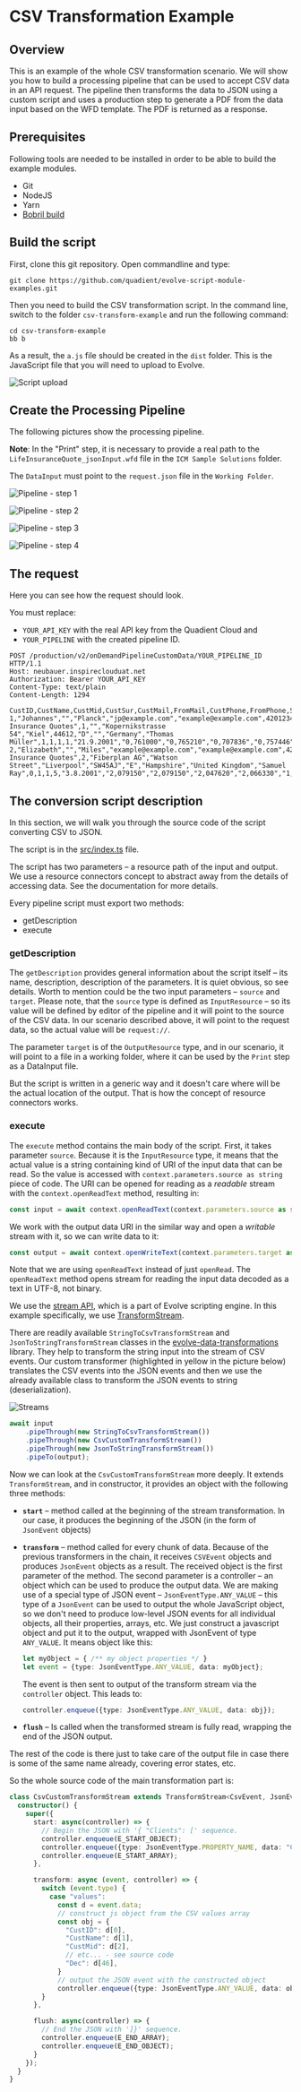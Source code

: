 # CSV Transformation Example

## Overview

This is an example of the whole CSV transformation scenario. We will show you how to build a processing pipeline
that can be used to accept CSV data in an API request. The pipeline then transforms the data to JSON using a custom script
and uses a production step to generate a PDF from the data input based on the WFD template.
The PDF is returned as a response.

## Prerequisites
Following tools are needed to be installed in order to be able to build the example modules.
- Git
- NodeJS
- Yarn
- [Bobril build](https://github.com/bobril/bbcore)

## Build the script

First, clone this git repository. Open commandline and type:
```
git clone https://github.com/quadient/evolve-script-module-examples.git
```

Then you need to build the CSV transformation script. In the command line,
switch to the folder `csv-transform-example` and run the
following command:

```
cd csv-transform-example
bb b
```
As a result, the `a.js` file should be created in the `dist` folder. This is the JavaScript file
that you will need to upload to Evolve.

![Script upload](doc/script-upload.png)

## Create the Processing Pipeline

The following pictures show the processing pipeline.

**Note**: In the "Print" step, it is necessary to provide a real path to
the `LifeInsuranceQuote_jsonInput.wfd` file in the `ICM Sample Solutions` folder.

The `DataInput` must point to the `request.json` file in the `Working Folder`.

![Pipeline - step 1](doc/pipeline-1.png)

![Pipeline - step 2](doc/pipeline-2.png)

![Pipeline - step 3](doc/pipeline-3.png)

![Pipeline - step 4](doc/pipeline-4.png)

## The request
Here you can see how the request should look.

You must replace:
- `YOUR_API_KEY` with the real API key from the Quadient Cloud and
- `YOUR_PIPELINE` with the created pipeline ID.

```
POST /production/v2/onDemandPipelineCustomData/YOUR_PIPELINE_ID HTTP/1.1
Host: neubauer.inspireclouduat.net
Authorization: Bearer YOUR_API_KEY
Content-Type: text/plain
Content-Length: 1294

CustID,CustName,CustMid,CustSur,CustMail,FromMail,CustPhone,FromPhone,Subject,CustGen,CustCompany,CustStreet,CustCity,CustZIP,CustCountry,CustState,CountryLong,Manager,Internet,Phone,Consultant,CustOption,Date,Open,High,Low,Close,Change,LastDate,LastOpen,LastHigh,LastLow,LastClose,LastChange,Initial_Amount,Jan,Feb,Mar,Apr,May,Jun,Jul,Aug,Sep,Oct,Nov,Dec
1,"Johannes","","Planck","jp@example.com","example@example.com",420123456789,420123456789,"Life Insurance Quotes",1,"","Kopernikstrasse 54","Kiel",44612,"D","","Germany","Thomas Müller",1,1,1,1,"21.9.2001","0,761000","0,765210","0,707836","0,757446","-18,91%","28.12.2001","1,022044","1,035114","1,022044","1,032020","2,81%","17000,00","6412,78","6377,56","6204,42","6194,22","6223,57","6201,49","5999,19","5222,12","3787,23","4820,26","5150,97","5160,1",
2,"Elizabeth","","Miles","example@example.com","example@example.com",420123456789,420123456789,"Life Insurance Quotes",2,"Fiberplan AG","Watson Street","Liverpool","SW45AJ","E","Hampshire","United Kingdom","Samuel Ray",0,1,1,5,"3.8.2001","2,079150","2,079150","2,047620","2,066330","1,84%","28.12.2001","1,985710","2,002720","1,982370","1,987260","2,13%","3000,00","2781,3","2660,5","2457,68","2163,41","2101,23","2215,1","2084,79","1916,8","1423,19","1768,96","1900,57","1987,26",
```

## The conversion script description
In this section, we will walk you through the source code of the script converting CSV to JSON.

The script is in the [src/index.ts](src/index.ts) file.

The script has two parameters – a resource path of the input and output. We use a resource
connectors concept to abstract away from the details of accessing data.
See the documentation for more details.

Every pipeline script must export two methods:
- getDescription
- execute

### getDescription

The `getDescription` provides general information about the script itself – its name, description,
description of the parameters. It is quiet obvious, so see details. Worth to mention could be
the two input parameters – `source` and `target`. Please note, that the `source` type is defined as
`InputResource` – so its value will be defined by editor of the pipeline and it will point to the
source of the CSV data. In our scenario described above, it will point to the request data, so the actual
value will be `request://`.

The parameter `target` is of the `OutputResource` type, and in our scenario, it will point to a file in a
working folder, where it can be used by the `Print` step as a DataInput file.

But the script is written in a generic way and it doesn't care where will be the actual location of the output.
That is how the concept of resource connectors works.

### execute

The `execute` method contains the main body of the script. First, it takes parameter `source`. Because it is the
`InputResource` type, it means that the actual value is a string containing kind of URI of the input data that can be read.
So the value is accessed with `context.parameters.source as string` piece of code. The URI can be opened
for reading as a *readable* stream with the `context.openReadText` method, resulting in:
```typescript
const input = await context.openReadText(context.parameters.source as string);
```

We work with the output data URI in the similar way and open a *writable* stream with it, so we can write data to it:
```typescript
const output = await context.openWriteText(context.parameters.target as string);
```

Note that we are using `openReadText` instead of just `openRead`. The `openReadText` method
opens stream for reading the input data decoded as a text in UTF-8, not binary.

We use the [stream API](https://developer.mozilla.org/en-US/docs/Web/API/Streams_API),
which is a part of Evolve scripting engine. In this example specifically, we
use [TransformStream](https://developer.mozilla.org/en-US/docs/Web/API/TransformStream).

There are readily available `StringToCsvTransformStream` and `JsonToStringTransformStream`
classes in the [evolve-data-transformations](https://www.npmjs.com/package/@quadient/evolve-data-transformations) library.
They help to transform the string input into the stream of CSV events. Our custom transformer (highlighted in yellow in the picture below)
translates the CSV events into the JSON events and then we use the already available class to transform
the JSON events to string (deserialization).

![Streams](doc/stream-flow.drawio.png)

```typescript
await input
    .pipeThrough(new StringToCsvTransformStream())
    .pipeThrough(new CsvCustomTransformStream())
    .pipeThrough(new JsonToStringTransformStream())
    .pipeTo(output);
```

Now we can look at the `CsvCustomTransformStream` more deeply. It extends `TransformStream`, and in constructor, it
provides an object with the following three methods:

- **`start`** – method called at the beginning of the stream transformation. In our case, it produces the beginning of the JSON (in the form of `JsonEvent` objects)

- **`transform`** – method called for every chunk of data. Because of the previous transformers in the chain,
  it receives `CSVEvent` objects and produces `JsonEvent` objects as a result.
  The received object is the first parameter of the method. The second parameter is a controller – an object
  which can be used to produce the output data.
  We are making use of a special type of JSON event – `JsonEventType.ANY_VALUE` – this type
  of a `JsonEvent` can be used to output the whole
  JavaScript object, so we don't need to produce low-level JSON events for all individual
  objects, all their properties, arrays, etc. We just construct a javascript object and put it to the
  output, wrapped with JsonEvent of type `ANY_VALUE`. It means object like this:
  ```typescript
  let myObject = { /** my object properties */ }
  let event = {type: JsonEventType.ANY_VALUE, data: myObject};
  ```
  The event is then sent to output of the transform stream via the `controller` object. This leads to:
  ```typescript
  controller.enqueue({type: JsonEventType.ANY_VALUE, data: obj});
  ```

- **`flush`** – Is called when the transformed stream is fully read, wrapping the end of the JSON output.

The rest of the code is there just to take care of the output file in case there is some of the same name already,
covering error states, etc.

So the whole source code of the main transformation part is:
```typescript
class CsvCustomTransformStream extends TransformStream<CsvEvent, JsonEvent> {
  constructor() {
    super({
      start: async(controller) => {
        // Begin the JSON with '{ "Clients": [' sequence.
        controller.enqueue(E_START_OBJECT);
        controller.enqueue({type: JsonEventType.PROPERTY_NAME, data: "Clients"});
        controller.enqueue(E_START_ARRAY);
      },

      transform: async (event, controller) => {
        switch (event.type) {
          case "values":
            const d = event.data;
            // construct js object from the CSV values array
            const obj = {
              "CustID": d[0],
              "CustName": d[1],
              "CustMid": d[2],
              // etc... - see source code
              "Dec": d[46],
            }
            // output the JSON event with the constructed object 
            controller.enqueue({type: JsonEventType.ANY_VALUE, data: obj});
        }
      },

      flush: async(controller) => {
        // End the JSON with ']}' sequence.
        controller.enqueue(E_END_ARRAY);
        controller.enqueue(E_END_OBJECT);
      }
    });
  }
}

```